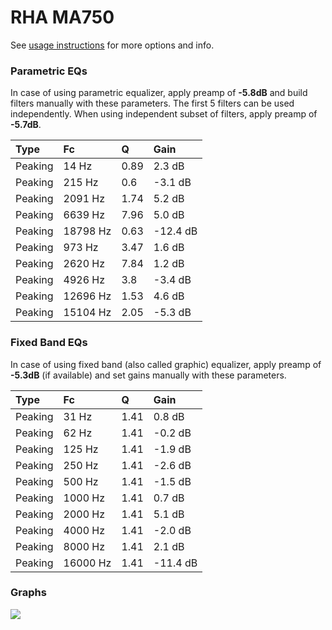 # RHA MA750
See [usage instructions](https://github.com/jaakkopasanen/AutoEq#usage) for more options and info.

### Parametric EQs
In case of using parametric equalizer, apply preamp of **-5.8dB** and build filters manually
with these parameters. The first 5 filters can be used independently.
When using independent subset of filters, apply preamp of **-5.7dB**.

| Type    | Fc       |    Q | Gain     |
|:--------|:---------|:-----|:---------|
| Peaking | 14 Hz    | 0.89 | 2.3 dB   |
| Peaking | 215 Hz   | 0.6  | -3.1 dB  |
| Peaking | 2091 Hz  | 1.74 | 5.2 dB   |
| Peaking | 6639 Hz  | 7.96 | 5.0 dB   |
| Peaking | 18798 Hz | 0.63 | -12.4 dB |
| Peaking | 973 Hz   | 3.47 | 1.6 dB   |
| Peaking | 2620 Hz  | 7.84 | 1.2 dB   |
| Peaking | 4926 Hz  | 3.8  | -3.4 dB  |
| Peaking | 12696 Hz | 1.53 | 4.6 dB   |
| Peaking | 15104 Hz | 2.05 | -5.3 dB  |

### Fixed Band EQs
In case of using fixed band (also called graphic) equalizer, apply preamp of **-5.3dB**
(if available) and set gains manually with these parameters.

| Type    | Fc       |    Q | Gain     |
|:--------|:---------|:-----|:---------|
| Peaking | 31 Hz    | 1.41 | 0.8 dB   |
| Peaking | 62 Hz    | 1.41 | -0.2 dB  |
| Peaking | 125 Hz   | 1.41 | -1.9 dB  |
| Peaking | 250 Hz   | 1.41 | -2.6 dB  |
| Peaking | 500 Hz   | 1.41 | -1.5 dB  |
| Peaking | 1000 Hz  | 1.41 | 0.7 dB   |
| Peaking | 2000 Hz  | 1.41 | 5.1 dB   |
| Peaking | 4000 Hz  | 1.41 | -2.0 dB  |
| Peaking | 8000 Hz  | 1.41 | 2.1 dB   |
| Peaking | 16000 Hz | 1.41 | -11.4 dB |

### Graphs
![](https://raw.githubusercontent.com/jaakkopasanen/AutoEq/master/results/crinacle/usound/RHA%20MA750/RHA%20MA750.png)